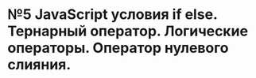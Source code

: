 # №5 JavaScript условия if else. Тернарный оператор. Логические операторы. Оператор нулевого слияния.
